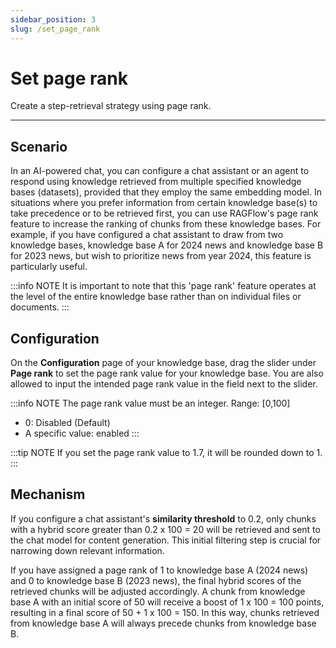 ```yaml
---
sidebar_position: 3
slug: /set_page_rank
---
```


# Set page rank

Create a step-retrieval strategy using page rank.

---

## Scenario

In an AI-powered chat, you can configure a chat assistant or an agent to respond using knowledge retrieved from multiple specified knowledge bases (datasets), provided that they employ the same embedding model. In situations where you prefer information from certain knowledge base(s) to take precedence or to be retrieved first, you can use RAGFlow's page rank feature to increase the ranking of chunks from these knowledge bases. For example, if you have configured a chat assistant to draw from two knowledge bases, knowledge base A for 2024 news and knowledge base B for 2023 news, but wish to prioritize news from year 2024, this feature is particularly useful.

:::info NOTE
It is important to note that this 'page rank' feature operates at the level of the entire knowledge base rather than on individual files or documents.
:::

## Configuration

On the **Configuration** page of your knowledge base, drag the slider under **Page rank** to set the page rank value for your knowledge base. You are also allowed to input the intended page rank value in the field next to the slider.

:::info NOTE
The page rank value must be an integer. Range: [0,100]

- 0: Disabled (Default)
- A specific value: enabled
:::

:::tip NOTE
If you set the page rank value to 1.7, it will be rounded down to 1.
:::

## Mechanism

If you configure a chat assistant's **similarity threshold** to 0.2, only chunks with a hybrid score greater than 0.2 x 100 = 20 will be retrieved and sent to the chat model for content generation. This initial filtering step is crucial for narrowing down relevant information.

If you have assigned a page rank of 1 to knowledge base A (2024 news) and 0 to knowledge base B (2023 news), the final hybrid scores of the retrieved chunks will be adjusted accordingly. A chunk from knowledge base A with an initial score of 50 will receive a boost of 1 x 100 = 100 points, resulting in a final score of 50 + 1 x 100 = 150. In this way, chunks retrieved from knowledge base A will always precede chunks from knowledge base B.